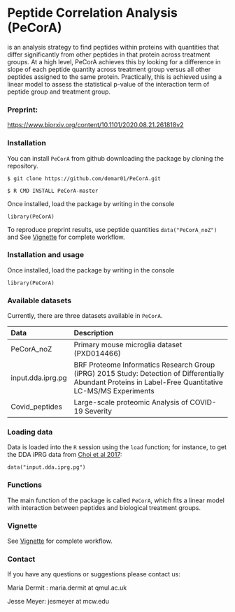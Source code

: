 # Peptide Correlation Analysis (PeCorA)
is an analysis strategy to find peptides within proteins with quantities that differ significantly from other peptides in that protein across treatment groups. At a high level, PeCorA achieves this by looking for a difference in slope of each peptide quantity across treatment group versus all other peptides assigned to the same protein. Practically, this is achieved using a linear model to assess the statistical p-value of the interaction term of peptide group and treatment group. 

### Preprint:
https://www.biorxiv.org/content/10.1101/2020.08.21.261818v2

### Installation
You can install `PeCorA` from github downloading the package by cloning the repository.

`$ git clone https://github.com/demar01/PeCorA.git`

`$ R CMD INSTALL PeCorA-master`

Once installed, load the package by writing in the console

```{r}
library(PeCorA)
```
To reproduce preprint results, use peptide quantities `data("PeCorA_noZ")` and 
See [Vignette](https://github.com/demar01/PeCorA-1/blob/master/vignettes/PeCorA_vignette.pdf) for complete workflow.

### Installation and usage 

Once installed, load the package by writing in the console

```{r}
library(PeCorA)
```
### Available datasets

Currently, there are three datasets available in `PeCorA`.

Data                    |Description                                                                                                          |
|:-----------------------|:--------------------------------------------------------------------------------------------------------------------|
|PeCorA_noZ   |Primary mouse microglia dataset (PXD014466)|
|input.dda.iprg.pg  |BRF Proteome Informatics Research Group (iPRG) 2015 Study: Detection of Differentially Abundant Proteins in Label-Free Quantitative LC-MS/MS Experiments |
|Covid_peptides  |Large-scale proteomic Analysis of COVID-19 Severity|

### Loading data

Data is loaded into the `R` session using the `load` function; for
instance, to get the DDA iPRG data from
[Choi et al 2017](https://pubmed.ncbi.nlm.nih.gov/27990823/):

```{r}
data("input.dda.iprg.pg")
```

### Functions
The main function of the package is called `PeCorA`, which fits a linear model with interaction between peptides and biological treatment groups.

### Vignette 
See [Vignette](https://github.com/demar01/PeCorA-1/blob/master/vignettes/PeCorA_vignette.pdf) for complete workflow.

### Contact
If you have any questions or suggestions please contact us:

Maria Dermit : maria.dermit at qmul.ac.uk 

Jesse Meyer: jesmeyer at mcw.edu

